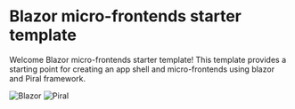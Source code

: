 # Blazor micro-frontends starter template

Welcome Blazor micro-frontends starter template! This template provides a starting point for creating an app shell and micro-frontends using blazor and Piral framework.

![Blazor](https://img.shields.io/badge/Blazor-563D7C?style=for-the-badge&logoColor=white&logo=blazor&logoColor=white)
![Piral](https://img.shields.io/badge/Piral-4EA94B?style=for-the-badge&logoColor=white)
